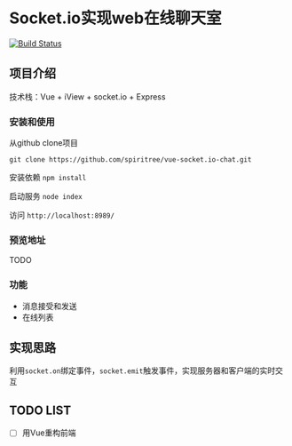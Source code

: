 # Socket.io实现web在线聊天室

[![Build Status](https://img.shields.io/travis/spiritree/vue-socket.io-chat/master.svg?style=flat-square)](https://travis-ci.org/spiritree/vue-socket.io-chat)

## 项目介绍
技术栈：Vue + iView + socket.io + Express

### 安装和使用
从github clone项目

`git clone https://github.com/spiritree/vue-socket.io-chat.git`

安装依赖
`npm install`

启动服务
`node index`

访问
`http://localhost:8989/`

### 预览地址
TODO

### 功能
- 消息接受和发送
- 在线列表

## 实现思路
利用`socket.on`绑定事件，`socket.emit`触发事件，实现服务器和客户端的实时交互

## TODO LIST
- [ ] 用Vue重构前端